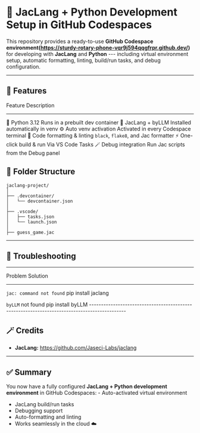 # 🧩 JacLang + Python Development Setup in GitHub Codespaces

This repository provides a ready-to-use **GitHub Codespace environment(https://sturdy-rotary-phone-vqr9j594qqgfrpr.github.dev/)**
for developing with **JacLang** and **Python** --- including virtual
environment setup, automatic formatting, linting, build/run tasks, and
debug configuration.

------------------------------------------------------------------------

## 🚀 Features

  Feature                        Description
  ------------------------------ ---------------------------------------
  🐍 Python 3.12                 Runs in a prebuilt dev container
  🧠 JacLang + byLLM             Installed automatically in venv
  ⚙️ Auto venv activation        Activated in every Codespace terminal
  🧼 Code formatting & linting   `black`, `flake8`, and Jac formatter
  ⚡ One-click build & run       Via VS Code Tasks
  🪄 Debug integration           Run Jac scripts from the Debug panel

## 📁 Folder Structure

    jaclang-project/
    │
    ├── .devcontainer/
    │   └── devcontainer.json
    │
    ├── .vscode/
    │   ├── tasks.json
    │   └── launch.json
    │
    ├── guess_game.jac
  

------------------------------------------------------------------------

## 🧹 Troubleshooting

  ---------------------------------------------------------------------------------------------
  Problem                           Solution
  --------------------------------- -----------------------------------------------------------
  `jac: command not found`          pip install jaclang

  `byLLM` not found                 pip install byLLM
    ---------------------------------------------------------------------------------------------


## 🪄 Credits

-   **JacLang:** <https://github.com/Jaseci-Labs/jaclang>

------------------------------------------------------------------------

## ✅ Summary

You now have a fully configured **JacLang + Python development
environment** in GitHub Codespaces: - Auto-activated virtual
environment
- JacLang build/run tasks
- Debugging support
- Auto-formatting and linting
- Works seamlessly in the cloud ☁️
